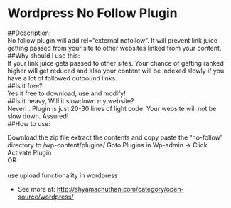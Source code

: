 Wordpress No Follow Plugin
==========================

##Description:
<br>
No follow plugin will add rel=”external nofollow”. It will prevent link juice getting passed from your site to other websites linked from your content.
<br>
##Why should I use this:
<br>
If your link juice gets passed to other sites. Your chance of getting ranked higher will get reduced and also your content will be indexed slowly if you have a lot of followed outbound links.
<br>
##Is it free?
<br>
Yes it free to download, use and modify!
<br>
##Is it heavy, Will it slowdown my website?
<br>
Never! . Plugin is just 20-30 lines of light code. Your website will not be slow down. Assured!
<br>
##How to use:

Download the zip file extract the contents and copy paste the “no-follow” directory to <your website root>/wp-content/plugins/
Goto Plugins in Wp-admin -> Click Activate Plugin<br>
OR<br>
<br>
use upload functionality in wordpress<br>

- See more at: <a href="http://shyamachuthan.com/category/open-source/wordpress/">http://shyamachuthan.com/category/open-source/wordpress/</a>
